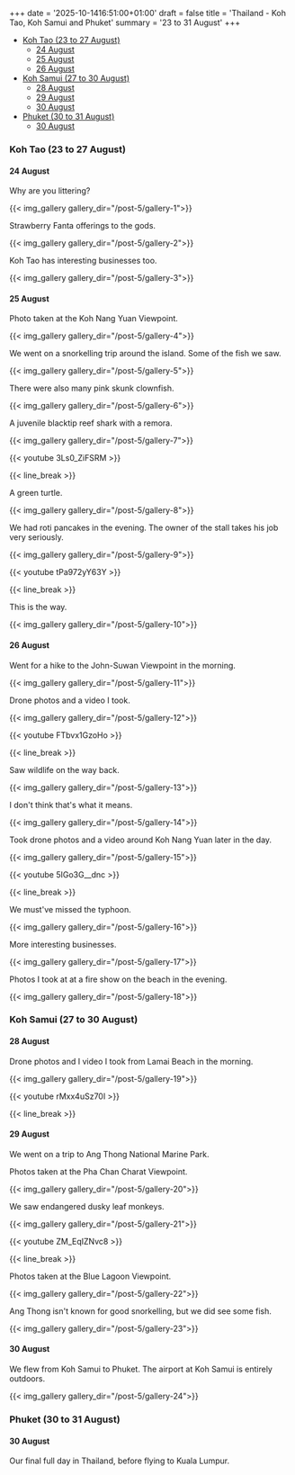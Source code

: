 +++
date = '2025-10-1416:51:00+01:00'
draft = false
title = 'Thailand - Koh Tao, Koh Samui and Phuket'
summary = '23 to 31 August'
+++

- [Koh Tao (23 to 27 August)](#koh-tao-23-to-27-august)
  - [24 August](#24-august)
  - [25 August](#25-august)
  - [26 August](#26-august)
- [Koh Samui (27 to 30 August)](#koh-samui-27-to-30-august)
  - [28 August](#28-august)
  - [29 August](#29-august)
  - [30 August](#30-august)
- [Phuket (30 to 31 August)](#phuket-30-to-31-august)
  - [30 August](#30-august)

### Koh Tao (23 to 27 August)

#### 24 August

Why are you littering?

{{< img_gallery gallery_dir="/post-5/gallery-1">}}

Strawberry Fanta offerings to the gods.

{{< img_gallery gallery_dir="/post-5/gallery-2">}}

Koh Tao has interesting businesses too.

{{< img_gallery gallery_dir="/post-5/gallery-3">}}

#### 25 August

Photo taken at the Koh Nang Yuan Viewpoint.

{{< img_gallery gallery_dir="/post-5/gallery-4">}}

We went on a snorkelling trip around the island. Some of the fish we saw.

{{< img_gallery gallery_dir="/post-5/gallery-5">}}

There were also many pink skunk clownfish.

{{< img_gallery gallery_dir="/post-5/gallery-6">}}

A juvenile blacktip reef shark with a remora.

{{< img_gallery gallery_dir="/post-5/gallery-7">}}

{{< youtube 3Ls0_ZiFSRM >}}

{{< line_break >}}

A green turtle.

{{< img_gallery gallery_dir="/post-5/gallery-8">}}

We had roti pancakes in the evening. The owner of the stall takes his job very seriously.

{{< img_gallery gallery_dir="/post-5/gallery-9">}}

{{< youtube tPa972yY63Y >}}

{{< line_break >}}

This is the way.

{{< img_gallery gallery_dir="/post-5/gallery-10">}}

#### 26 August

Went for a hike to the John-Suwan Viewpoint in the morning.

{{< img_gallery gallery_dir="/post-5/gallery-11">}}

Drone photos and a video I took.

{{< img_gallery gallery_dir="/post-5/gallery-12">}}

{{< youtube FTbvx1GzoHo >}}

{{< line_break >}}

Saw wildlife on the way back.

{{< img_gallery gallery_dir="/post-5/gallery-13">}}

I don't think that's what it means.

{{< img_gallery gallery_dir="/post-5/gallery-14">}}

Took drone photos and a video around Koh Nang Yuan later in the day.

{{< img_gallery gallery_dir="/post-5/gallery-15">}}

{{< youtube 5IGo3G__dnc >}}

{{< line_break >}}

We must've missed the typhoon.

{{< img_gallery gallery_dir="/post-5/gallery-16">}}

More interesting businesses.

{{< img_gallery gallery_dir="/post-5/gallery-17">}}

Photos I took at at a fire show on the beach in the evening.

{{< img_gallery gallery_dir="/post-5/gallery-18">}}

### Koh Samui (27 to 30 August)

#### 28 August

Drone photos and I video I took from Lamai Beach in the morning.

{{< img_gallery gallery_dir="/post-5/gallery-19">}}

{{< youtube rMxx4uSz70I >}}

{{< line_break >}}

#### 29 August

We went on a trip to Ang Thong National Marine Park.

Photos taken at the Pha Chan Charat Viewpoint.

{{< img_gallery gallery_dir="/post-5/gallery-20">}}

We saw endangered dusky leaf monkeys.

{{< img_gallery gallery_dir="/post-5/gallery-21">}}

{{< youtube ZM_EqIZNvc8 >}}

{{< line_break >}}

Photos taken at the Blue Lagoon Viewpoint.

{{< img_gallery gallery_dir="/post-5/gallery-22">}}

Ang Thong isn't known for good snorkelling, but we did see some fish.

{{< img_gallery gallery_dir="/post-5/gallery-23">}}

#### 30 August

We flew from Koh Samui to Phuket. The airport at Koh Samui is entirely outdoors.

{{< img_gallery gallery_dir="/post-5/gallery-24">}}

### Phuket (30 to 31 August)

#### 30 August

Our final full day in Thailand, before flying to Kuala Lumpur.
